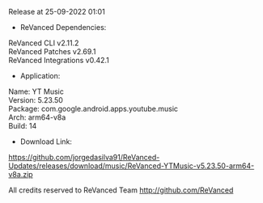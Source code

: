 Release at 25-09-2022 01:01
  
- ReVanced Dependencies:
  
ReVanced CLI v2.11.2  
ReVanced Patches v2.69.1  
ReVanced Integrations v0.42.1  

- Application:
  
Name: YT Music  
Version: 5.23.50  
Package: com.google.android.apps.youtube.music  
Arch: arm64-v8a  
Build: 14  

- Download Link:
  
https://github.com/jorgedasilva91/ReVanced-Updates/releases/download/music/ReVanced-YTMusic-v5.23.50-arm64-v8a.zip  

All credits reserved to ReVanced Team
http://github.com/ReVanced  
